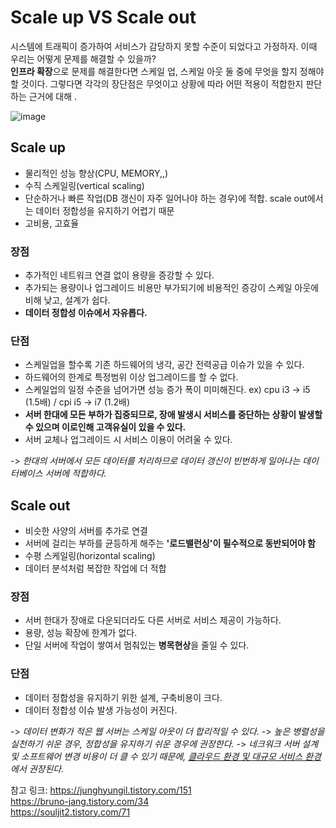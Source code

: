 # Scale up VS Scale out


시스템에 트래픽이 증가하여 서비스가 감당하지 못할 수준이 되었다고 가정하자. 이때 우리는 어떻게 문제를 해결할 수 있을까?   
**인프라 확장**으로 문제를 해결한다면 스케일 업, 스케일 아웃 둘 중에 무엇을 할지 정해야 할 것이다. 그렇다면 각각의 장단점은 무엇이고 상황에 따라 어떤 적용이 적합한지 판단하는 근거에 대해 . 

![image](https://user-images.githubusercontent.com/45115557/184940767-9d759fd8-4f37-4968-8133-e797cd0a95ac.png)


## Scale up

* 물리적인 성능 향상(CPU, MEMORY,,)
* 수직 스케일링(vertical scaling)
* 단순하거나 빠른 작업(DB 갱신이 자주 일어나야 하는 경우)에 적합. scale out에서는 데이터 정합성을 유지하기 어렵기 때문
* 고비용, 고효율


### 장점
* 추가적인 네트워크 연결 없이 용량을 증강할 수 있다.
* 추가되는 용량이나 업그레이드 비용만 부가되기에 비용적인 증강이 스케일 아웃에 비해 낮고, 설계가 쉽다. 
* **데이터 정합성 이슈에서 자유롭다.**

### 단점
* 스케일업을 할수록 기존 하드웨어의 냉각, 공간 전력공급 이슈가 있을 수 있다.
* 하드웨어의 한계로 특정범위 이상 업그레이드를 할 수 없다. 
* 스케일업의 일정 수준을 넘어가면 성능 증가 폭이 미미해진다. ex) cpu i3 -> i5 (1.5배) / cpi i5 -> i7 (1.2배)
* **서버 한대에 모든 부하가 집중되므로, 장애 발생시 서비스를 중단하는 상황이 발생할 수 있으며 이로인해 고객유실이 있을 수 있다.** 
* 서버 교체나 업그레이드 시 서비스 이용이 어려울 수 있다. 

-> *한대의 서버에서 모든 데이터를 처리하므로 데이터 갱신이 빈번하게 일어나는 데이터베이스 서버에 적합하다.*



## Scale out

* 비슷한 사양의 서버를 추가로 연결
* 서버에 걸리는 부하를 균등하게 해주는 **'로드밸런싱'이 필수적으로 동반되어야 함**
* 수평 스케일링(horizontal scaling)
* 데이터 분석처럼 복잡한 작업에 더 적합

### 장점

* 서버 한대가 장애로 다운되더라도 다른 서버로 서비스 제공이 가능하다.
* 용량, 성능 확장에 한계가 없다.
* 단일 서버에 작업이 쌓여서 멈춰있는 **병목현상**을 줄일 수 있다. 

### 단점

* 데이터 정합성을 유지하기 위한 설계, 구축비용이 크다.
* 데이터 정합성 이슈 발생 가능성이 커진다.

-> *데이터 변화가 적은 웹 서버는 스케일 아웃이 더 합리적일 수 있다.*
-> *높은 병렬성을 실천하기 쉬운 경우, 정합성을 유지하기 쉬운 경우에 권장한다.*
-> *네크워크 서버 설계 및 소프트웨어 변경 비용이 더 클 수 있기 때문에, <U>클라우드 환경 및 대규모 서비스 환경</U>에서 권장된다.*

참고 링크:
https://junghyungil.tistory.com/151   
https://bruno-jang.tistory.com/34   
https://souljit2.tistory.com/71   

